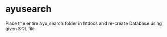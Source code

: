 # ayusearch

Place the entire ayu_search folder in htdocs and re-create Database using given SQL file
